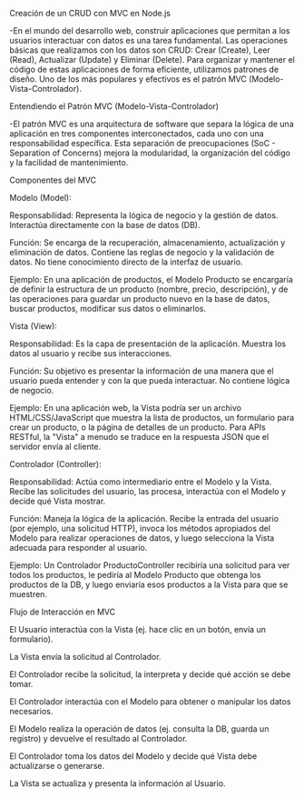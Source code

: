 Creación de un CRUD con MVC en Node.js

-En el mundo del desarrollo web, construir aplicaciones que permitan a los usuarios interactuar con datos es una tarea fundamental. Las operaciones básicas que realizamos con los datos son CRUD: Crear (Create), Leer (Read), Actualizar (Update) y Eliminar (Delete). Para organizar y mantener el código de estas aplicaciones de forma eficiente, utilizamos patrones de diseño. Uno de los más populares y efectivos es el patrón MVC (Modelo-Vista-Controlador).

Entendiendo el Patrón MVC (Modelo-Vista-Controlador)

-El patrón MVC es una arquitectura de software que separa la lógica de una aplicación en tres componentes interconectados, cada uno con una responsabilidad específica. Esta separación de preocupaciones (SoC - Separation of Concerns) mejora la modularidad, la organización del código y la facilidad de mantenimiento.

Componentes del MVC

Modelo (Model):

Responsabilidad: Representa la lógica de negocio y la gestión de datos. Interactúa directamente con la base de datos (DB).

Función: Se encarga de la recuperación, almacenamiento, actualización y eliminación de datos. Contiene las reglas de negocio y la validación de datos. No tiene conocimiento directo de la interfaz de usuario.

Ejemplo: En una aplicación de productos, el Modelo Producto se encargaría de definir la estructura de un producto (nombre, precio, descripción), y de las operaciones para guardar un producto nuevo en la base de datos, buscar productos, modificar sus datos o eliminarlos.

Vista (View):

Responsabilidad: Es la capa de presentación de la aplicación. Muestra los datos al usuario y recibe sus interacciones.

Función: Su objetivo es presentar la información de una manera que el usuario pueda entender y con la que pueda interactuar. No contiene lógica de negocio.

Ejemplo: En una aplicación web, la Vista podría ser un archivo HTML/CSS/JavaScript que muestra la lista de productos, un formulario para crear un producto, o la página de detalles de un producto. Para APIs RESTful, la "Vista" a menudo se traduce en la respuesta JSON que el servidor envía al cliente.



Controlador (Controller):

Responsabilidad: Actúa como intermediario entre el Modelo y la Vista. Recibe las solicitudes del usuario, las procesa, interactúa con el Modelo y decide qué Vista mostrar.

Función: Maneja la lógica de la aplicación. Recibe la entrada del usuario (por ejemplo, una solicitud HTTP), invoca los métodos apropiados del Modelo para realizar operaciones de datos, y luego selecciona la Vista adecuada para responder al usuario.

Ejemplo: Un Controlador ProductoController recibiría una solicitud para ver todos los productos, le pediría al Modelo Producto que obtenga los productos de la DB, y luego enviaría esos productos a la Vista para que se muestren.

Flujo de Interacción en MVC

El Usuario interactúa con la Vista (ej. hace clic en un botón, envía un formulario).

La Vista envía la solicitud al Controlador.

El Controlador recibe la solicitud, la interpreta y decide qué acción se debe tomar.

El Controlador interactúa con el Modelo para obtener o manipular los datos necesarios.

El Modelo realiza la operación de datos (ej. consulta la DB, guarda un registro) y devuelve el resultado al Controlador.

El Controlador toma los datos del Modelo y decide qué Vista debe actualizarse o generarse.

La Vista se actualiza y presenta la información al Usuario.
